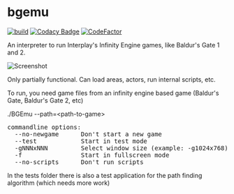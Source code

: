 bgemu
=====
[![build](https://github.com/jackburton79/bgemu/actions/workflows/c-cpp.yml/badge.svg)](https://github.com/jackburton79/bgemu/actions/workflows/c-cpp.yml)
[![Codacy Badge](https://api.codacy.com/project/badge/Grade/ff3bb74ed5174a989893fb6bc833ff71)](https://app.codacy.com/gh/jackburton79/bgemu?utm_source=github.com&utm_medium=referral&utm_content=jackburton79/bgemu&utm_campaign=Badge_Grade_Settings)
[![CodeFactor](https://www.codefactor.io/repository/github/jackburton79/bgemu/badge)](https://www.codefactor.io/repository/github/jackburton79/bgemu)

An interpreter to run Interplay's Infinity Engine games, like Baldur's Gate 1 and 2.

![Screenshot](https://raw.github.com/jackburton79/bgemu/master/screenshots/area.png)

Only partially functional. Can load areas, actors, run internal scripts, etc.

To run, you need game files from an infinity engine based game (Baldur's Gate, Baldur's Gate 2, etc) 

 ./BGEmu --path=\<path-to-game\>

<pre>
commandline options:
  --no-newgame      Don't start a new game
  --test            Start in test mode
  -gNNNxNNN         Select window size (example: -g1024x768)
  -f                Start in fullscreen mode
  --no-scripts      Don't run scripts
</pre>  
In the tests folder there is also a test application for the path finding algorithm (which needs more work)
